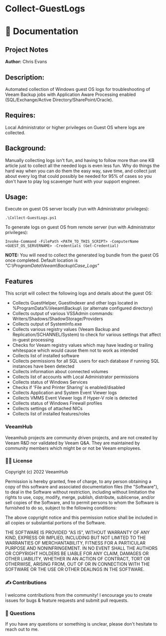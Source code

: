 # Collect-GuestLogs

# 📗 Documentation

## Project Notes
**Author:** Chris Evans <br>

## **Description:**
Automated collection of Windows guest OS logs for troubleshooting of Veeam Backup jobs with Application Aware Processing enabled (SQL/Exchange/Active Directory/SharePoint/Oracle).

## **Requires:** <br>
Local Administrator or higher privileges on Guest OS where logs are collected.

## **Background:** <br>
Manually collecting logs isn't fun, and having to follow more than one KB article just to collect all the needed logs is even less fun. Why do things the hard way when you can do them the easy way, save time, and collect just about every log that could possibly be needed for 95% of cases so you don't have to play log scavenger hunt with your support engineer.

## **Usage:** <br>
Execute on guest OS server locally (run with Administrator privileges):
```
.\Collect-GuestLogs.ps1
```
To generate logs on guest OS from remote server (run with Administrator privileges):
```
Invoke-Command -FilePath <PATH_TO_THIS_SCRIPT> -ComputerName <GUEST_OS_SERVERNAME> -Credentials (Get-Credential) 
```
**NOTE:** You will need to collect the generated log bundle from the guest OS once completed. Default location is _"C:\ProgramData\Veeam\Backup\Case_Logs\"_

## **Features**
This script will collect the following logs and details about the guest OS:

* Collects GuestHelper, GuestIndexer and other logs located in %ProgramData%\Veeam\Backup\ (or alternate configured directory)
* Collects output of various VSSAdmin commands: Writers/Shadows/ShadowStorage/Providers
* Collects output of SystemInfo.exe
* Collects various registry values (Veeam Backup and Replication/SCHANNEL/System) to check for various settings that affect in-guest processing
* Checks for Veeam registry values which may have leading or trailing whitespace which would cause them not to work as intended
* Collects list of installed software
* Collects permissions for all SQL users for each database if running SQL instances have been detected
* Collects information about connected volumes
* Collects list of accounts with Local Administrator permissions
* Collects status of Windows Services
* Checks if 'File and Printer Sharing' is enabled/disabled
* Collects Application and System Event Viewer logs
* Collects VMMS Event Viewer logs if Hyper-V role is detected
* Collects status of Windows Firewall profiles
* Collects settings of attached NICs
* Collects list of installed features/roles

### VeeamHub
Veeamhub projects are community driven projects, and are not created by Veeam R&D nor validated by Veeam Q&A. They are maintained by community members which might be or not be Veeam employees. 

### 🤝🏾 License
Copyright (c) 2022 VeeamHub

Permission is hereby granted, free of charge, to any person obtaining a copy of this software and associated documentation files (the "Software"), to deal in the Software without restriction, including without limitation the rights to use, copy, modify, merge, publish, distribute, sublicense, and/or sell copies of the Software, and to permit persons to whom the Software is furnished to do so, subject to the following conditions:

The above copyright notice and this permission notice shall be included in all copies or substantial portions of the Software.

THE SOFTWARE IS PROVIDED "AS IS", WITHOUT WARRANTY OF ANY KIND, EXPRESS OR IMPLIED, INCLUDING BUT NOT LIMITED TO THE WARRANTIES OF MERCHANTABILITY, FITNESS FOR A PARTICULAR PURPOSE AND NONINFRINGEMENT. IN NO EVENT SHALL THE AUTHORS OR COPYRIGHT HOLDERS BE LIABLE FOR ANY CLAIM, DAMAGES OR OTHER LIABILITY, WHETHER IN AN ACTION OF CONTRACT, TORT OR OTHERWISE, ARISING FROM, OUT OF OR IN CONNECTION WITH THE SOFTWARE OR THE USE OR OTHER DEALINGS IN THE SOFTWARE.

### ✍ Contributions

I welcome contributions from the community! I encourage you to create issues for bugs & feature requests and submit pull requests.

### 🤔 Questions

If you have any questions or something is unclear, please don't hesitate to reach out to me.
